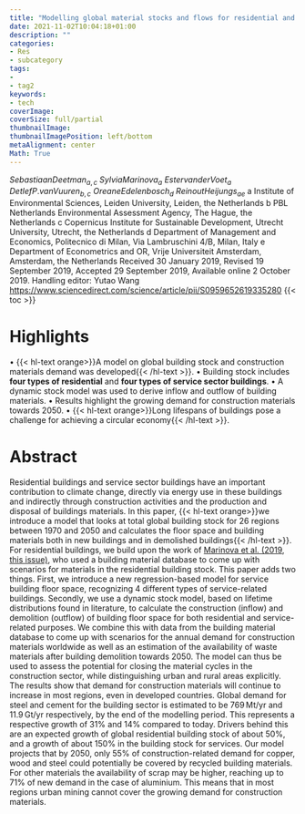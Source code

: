 ```yaml
---
title: "Modelling global material stocks and flows for residential and service sector buildings towards 2050"
date: 2021-11-02T10:04:18+01:00
description: ""
categories:
- Res
- subcategory
tags:
-
- tag2
keywords:
- tech
coverImage:
coverSize: full/partial
thumbnailImage:
thumbnailImagePosition: left/bottom
metaAlignment: center
Math: True
---
```


<!--more-->
$Sebastiaan Deetman_{a,c}$ $Sylvia Marinova_{a}$ $Estervan der Voet_{a}$ $Detlef P.van Vuuren_{b,c}$ $Oreane Edelenbosch_{d}$ $Reinout Heijungs_{ae}$
a Institute of Environmental Sciences, Leiden University, Leiden, the Netherlands
b PBL Netherlands Environmental Assessment Agency, The Hague, the Netherlands
c Copernicus Institute for Sustainable Development, Utrecht University, Utrecht, the Netherlands
d Department of Management and Economics, Politecnico di Milan, Via Lambruschini 4/B, Milan, Italy
e Department of Econometrics and OR, Vrije Universiteit Amsterdam, Amsterdam, the Netherlands
Received 30 January 2019, Revised 19 September 2019, Accepted 29 September 2019, Available online 2 October 2019.
Handling editor: Yutao Wang
https://www.sciencedirect.com/science/article/pii/S0959652619335280
{{< toc >}}

# Highlights
• {{< hl-text orange>}}A model on global building stock and construction materials demand was developed{{< /hl-text >}}.
• Building stock includes **four types of residential** and **four types of service sector buildings**.
• A dynamic stock model was used to derive inflow and outflow of building materials.
• Results highlight the growing demand for construction materials towards 2050.
• {{< hl-text orange>}}Long lifespans of buildings pose a challenge for achieving a circular economy{{< /hl-text >}}.

# Abstract

Residential buildings and service sector buildings have an important contribution to climate change, directly via energy use in these buildings and indirectly through construction activities and the production and disposal of buildings materials. In this paper, {{< hl-text orange>}}we introduce a model that looks at total global building stock for 26 regions between 1970 and 2050 and calculates the floor space and building materials both in new buildings and in demolished buildings{{< /hl-text >}}. For residential buildings, we build upon the work of [Marinova et al. (2019, this issue)](), who used a building material database to come up with scenarios for materials in the residential building stock. This paper adds two things. First, we introduce a new regression-based model for service building floor space, recognizing 4 different types of service-related buildings. Secondly, we use a dynamic stock model, based on lifetime distributions found in literature, to calculate the construction (inflow) and demolition (outflow) of building floor space for both residential and service-related purposes. We combine this with data from the building material database to come up with scenarios for the annual demand for construction materials worldwide as well as an estimation of the availability of waste materials after building demolition towards 2050. The model can thus be used to assess the potential for closing the material cycles in the construction sector, while distinguishing urban and rural areas explicitly. The results show that demand for construction materials will continue to increase in most regions, even in developed countries. Global demand for steel and cement for the building sector is estimated to be 769 Mt/yr and 11.9 Gt/yr respectively, by the end of the modelling period. This represents a respective growth of 31% and 14% compared to today. Drivers behind this are an expected growth of global residential building stock of about 50%, and a growth of about 150% in the building stock for services. Our model projects that by 2050, only 55% of construction-related demand for copper, wood and steel could potentially be covered by recycled building materials. For other materials the availability of scrap may be higher, reaching up to 71% of new demand in the case of aluminium. This means that in most regions urban mining cannot cover the growing demand for construction materials.
